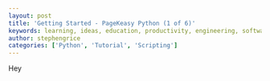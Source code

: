 ```yaml
---
layout: post
title: 'Getting Started - PageKeasy Python (1 of 6)'
keywords: learning, ideas, education, productivity, engineering, software engineering, technology, python, scripting, pagekey, pagekeasy
author: stephengrice
categories: ['Python', 'Tutorial', 'Scripting']
---
```


Hey
